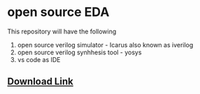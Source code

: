 # open source EDA

This repository will have the following 

1. open source verilog simulator - Icarus also known as iverilog
2. open source verilog synhhesis tool - yosys
3. vs code as IDE


<h2><a href="https://drive.google.com/drive/folders/1WgWNOLdMSXDQtqfFmxVxLkStSSGlS3Rs?usp=sharing">Download Link</a></h2>
